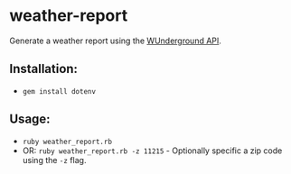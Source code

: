 # weather-report
Generate a weather report using the [WUnderground API](https://www.wunderground.com).

## Installation:

- `gem install dotenv`

## Usage:

- `ruby weather_report.rb`
- OR: `ruby weather_report.rb -z 11215` - Optionally specific a zip code using the `-z` flag.
